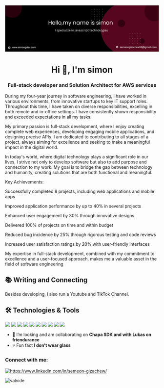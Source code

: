 
[![Header](https://github.com/Valvide/Valvide/blob/main/banner1.png "Header")](https://github.com/Valvide)


<h1 align="center">Hi 👋, I'm simon</h1>
<h3 align="center">Full-stack developer and Solution Architect for AWS services </h3>

During my four-year journey in software engineering, I have worked in various environments, from innovative startups to key IT support roles. Throughout this time, I have taken on diverse responsibilities, excelling in both remote and in-office settings. I have consistently shown responsibility and exceeded expectations in all my tasks.

My primary passion is full-stack development, where I enjoy creating complete web experiences, developing engaging mobile applications, and designing precise APIs. I am dedicated to contributing to all stages of a project, always aiming for excellence and seeking to make a meaningful impact in the digital world.

In today's world, where digital technology plays a significant role in our lives, I strive not only to develop software but also to add purpose and connection to my work. My goal is to bridge the gap between technology and humanity, creating solutions that are both functional and meaningful.

Key Achievements:

Successfully completed 8 projects, including web applications and mobile apps

Improved application performance by up to 40% in several projects

Enhanced user engagement by 30% through innovative designs

Delivered 100% of projects on time and within budget

Reduced bug incidence by 25% through rigorous testing and code reviews

Increased user satisfaction ratings by 20% with user-friendly interfaces

My expertise in full-stack development, combined with my commitment to excellence and a user-focused approach, makes me a valuable asset in the field of software engineering


## 📚 Writing and Connecting 
Besides developing, I also run a Youtube  and TikTok Channel.


## 🛠️ Technologies & Tools
![](https://img.shields.io/badge/Code-JavaScript-informational?style=flat&color=informational&logo=javascript)
![](https://img.shields.io/badge/Code-React-informational?style=flat&color=informational&logo=react)
![](https://img.shields.io/badge/Code-TypeScript-informational?style=flat&color=informational)
![](https://img.shields.io/badge/Code-Vue-informational?style=flat&color=informational&logo=vue.js)
![](https://img.shields.io/badge/Code-EcmaScript-informational?style=flat&color=informational)
![](https://img.shields.io/badge/Code-Node-informational?style=flat&color=informational&logo=node.js)
![](https://img.shields.io/badge/Tool-Webpack-informational?style=flat&color=warning&logo=webpack)
![](https://img.shields.io/badge/Tool-Jest-informational?style=flat&color=warning&logo=jest)
![](https://img.shields.io/badge/Tool-SCSS-informational?style=flat&color=warning&logo=sass)
![](https://img.shields.io/badge/Tool-Docker-informational?style=flat&color=warning&logo=docker)

- 👯 I’m looking and am collaborating on **Chapa SDK and with Lukas on friendurance**
- ⚡ Fun fact **I don't wear glass**

<h3 align="left">Connect with me:</h3>
<p align="left">
<a href="https://linkedin.com/in/https://www.linkedin.com/in/semeon-gizachew/" target="blank"><img align="center" src="https://raw.githubusercontent.com/rahuldkjain/github-profile-readme-generator/master/src/images/icons/Social/linked-in-alt.svg" alt="https://www.linkedin.com/in/semeon-gizachew/" height="30" width="40" /></a>
</p>
<p><img align="left" src="https://github-readme-stats.vercel.app/api/top-langs?username=valvide&show_icons=true&locale=en&layout=compact" alt="valvide" /></p>





